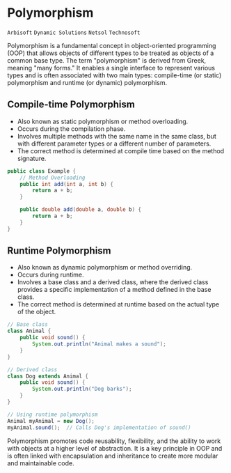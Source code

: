 # Polymorphism
`Arbisoft` `Dynamic Solutions` `Netsol` `Technosoft`

Polymorphism is a fundamental concept in object-oriented programming (OOP) that allows objects of different types to be treated as objects of a common base type. The term "polymorphism" is derived from Greek, meaning "many forms." It enables a single interface to represent various types and is often associated with two main types: compile-time (or static) polymorphism and runtime (or dynamic) polymorphism.

## Compile-time Polymorphism

- Also known as static polymorphism or method overloading.
- Occurs during the compilation phase.
- Involves multiple methods with the same name in the same class, but with different parameter types or a different number of parameters.
- The correct method is determined at compile time based on the method signature.

```java
public class Example {
    // Method Overloading
    public int add(int a, int b) {
        return a + b;
    }

    public double add(double a, double b) {
        return a + b;
    }
}
```

## Runtime Polymorphism

- Also known as dynamic polymorphism or method overriding.
- Occurs during runtime.
- Involves a base class and a derived class, where the derived class provides a specific implementation of a method defined in the base class.
- The correct method is determined at runtime based on the actual type of the object.

```java
// Base class
class Animal {
    public void sound() {
        System.out.println("Animal makes a sound");
    }
}

// Derived class
class Dog extends Animal {
    public void sound() {
        System.out.println("Dog barks");
    }
}
```

```java
// Using runtime polymorphism
Animal myAnimal = new Dog();
myAnimal.sound();  // Calls Dog's implementation of sound()
```

Polymorphism promotes code reusability, flexibility, and the ability to work with objects at a higher level of abstraction. It is a key principle in OOP and is often linked with encapsulation and inheritance to create more modular and maintainable code.
